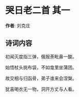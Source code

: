 # 哭日老二首  其一

**作者**: 刘克庄

## 诗词内容

初闻灭度指三弹，俄报荼毗鼻一酸。

始悟杖头挑布袋，不如龛里坐蒲团。

故交相与归函骨，弟子谁来会涅槃。

犹喜喝衣无一物，洞开方丈与人看。

